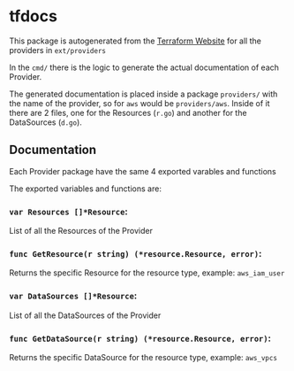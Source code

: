 # tfdocs

This package is autogenerated from the [Terraform Website](https://github.com/hashicorp/terraform-website) for all the providers in `ext/providers`

In the `cmd/` there is the logic to generate the actual documentation of each Provider.

The generated documentation is placed inside a package `providers/` with the name of the provider, so for `aws` would be `providers/aws`. Inside of it there are 2 files, one for the Resources (`r.go`) and another for the DataSources (`d.go`).

## Documentation

Each Provider package have the same 4 exported varables and functions

The exported variables and functions are:

### `var Resources []*Resource`:

List of all the Resources of the Provider

### `func GetResource(r string) (*resource.Resource, error)`:

Returns the specific Resource for the resource type, example: `aws_iam_user`

### `var DataSources []*Resource`:

List of all the DataSources of the Provider

### `func GetDataSource(r string) (*resource.Resource, error)`:

Returns the specific DataSource for the resource type, example: `aws_vpcs`
